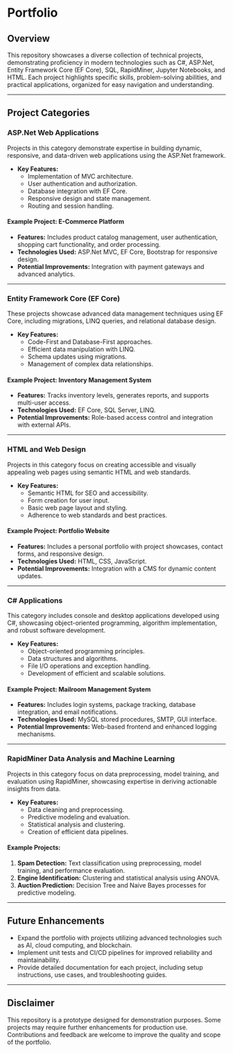 # Portfolio

## Overview

This repository showcases a diverse collection of technical projects, demonstrating proficiency in modern technologies such as C#, ASP.Net, Entity Framework Core (EF Core), SQL, RapidMiner, Jupyter Notebooks, and HTML. Each project highlights specific skills, problem-solving abilities, and practical applications, organized for easy navigation and understanding.

---

## Project Categories

### ASP.Net Web Applications

Projects in this category demonstrate expertise in building dynamic, responsive, and data-driven web applications using the ASP.Net framework.

- **Key Features:**
    - Implementation of MVC architecture.
    - User authentication and authorization.
    - Database integration with EF Core.
    - Responsive design and state management.
    - Routing and session handling.

#### Example Project: **E-Commerce Platform**
- **Features:** Includes product catalog management, user authentication, shopping cart functionality, and order processing.
- **Technologies Used:** ASP.Net MVC, EF Core, Bootstrap for responsive design.
- **Potential Improvements:** Integration with payment gateways and advanced analytics.

---

### Entity Framework Core (EF Core)

These projects showcase advanced data management techniques using EF Core, including migrations, LINQ queries, and relational database design.

- **Key Features:**
    - Code-First and Database-First approaches.
    - Efficient data manipulation with LINQ.
    - Schema updates using migrations.
    - Management of complex data relationships.

#### Example Project: **Inventory Management System**
- **Features:** Tracks inventory levels, generates reports, and supports multi-user access.
- **Technologies Used:** EF Core, SQL Server, LINQ.
- **Potential Improvements:** Role-based access control and integration with external APIs.

---

### HTML and Web Design

Projects in this category focus on creating accessible and visually appealing web pages using semantic HTML and web standards.

- **Key Features:**
    - Semantic HTML for SEO and accessibility.
    - Form creation for user input.
    - Basic web page layout and styling.
    - Adherence to web standards and best practices.

#### Example Project: **Portfolio Website**
- **Features:** Includes a personal portfolio with project showcases, contact forms, and responsive design.
- **Technologies Used:** HTML, CSS, JavaScript.
- **Potential Improvements:** Integration with a CMS for dynamic content updates.

---

### C# Applications

This category includes console and desktop applications developed using C#, showcasing object-oriented programming, algorithm implementation, and robust software development.

- **Key Features:**
    - Object-oriented programming principles.
    - Data structures and algorithms.
    - File I/O operations and exception handling.
    - Development of efficient and scalable solutions.

#### Example Project: **Mailroom Management System**
- **Features:** Includes login systems, package tracking, database integration, and email notifications.
- **Technologies Used:** MySQL stored procedures, SMTP, GUI interface.
- **Potential Improvements:** Web-based frontend and enhanced logging mechanisms.

---

### RapidMiner Data Analysis and Machine Learning

Projects in this category focus on data preprocessing, model training, and evaluation using RapidMiner, showcasing expertise in deriving actionable insights from data.

- **Key Features:**
    - Data cleaning and preprocessing.
    - Predictive modeling and evaluation.
    - Statistical analysis and clustering.
    - Creation of efficient data pipelines.

#### Example Projects:
1. **Spam Detection:** Text classification using preprocessing, model training, and performance evaluation.
2. **Engine Identification:** Clustering and statistical analysis using ANOVA.
3. **Auction Prediction:** Decision Tree and Naive Bayes processes for predictive modeling.

---

## Future Enhancements

- Expand the portfolio with projects utilizing advanced technologies such as AI, cloud computing, and blockchain.
- Implement unit tests and CI/CD pipelines for improved reliability and maintainability.
- Provide detailed documentation for each project, including setup instructions, use cases, and troubleshooting guides.

---

## Disclaimer

This repository is a prototype designed for demonstration purposes. Some projects may require further enhancements for production use. Contributions and feedback are welcome to improve the quality and scope of the portfolio.